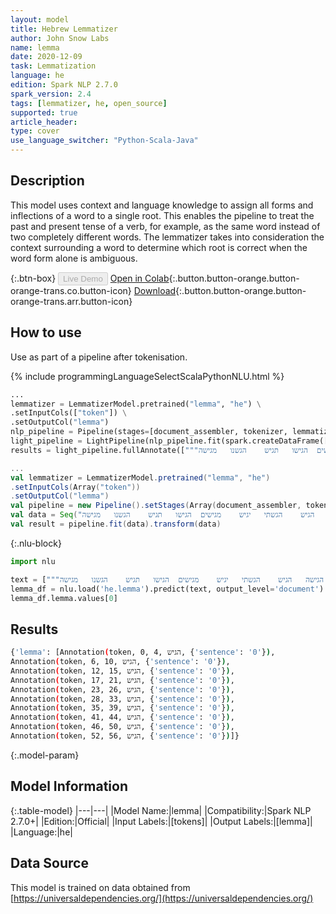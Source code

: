 ```yaml
---
layout: model
title: Hebrew Lemmatizer
author: John Snow Labs
name: lemma
date: 2020-12-09
task: Lemmatization
language: he
edition: Spark NLP 2.7.0
spark_version: 2.4
tags: [lemmatizer, he, open_source]
supported: true
article_header:
type: cover
use_language_switcher: "Python-Scala-Java"
---
```


## Description

This model uses context and language knowledge to assign all forms and inflections of a word to a single root. This enables the pipeline to treat the past and present tense of a verb, for example, as the same word instead of two completely different words. The lemmatizer takes into consideration the context surrounding a word to determine which root is correct when the word form alone is ambiguous.

{:.btn-box}
<button class="button button-orange" disabled>Live Demo</button>
[Open in Colab](https://colab.research.google.com/github/JohnSnowLabs/spark-nlp-workshop/blob/b2eb08610dd49d5b15077cc499a94b4ec1e8b861/jupyter/annotation/english/model-downloader/Create%20custom%20pipeline%20-%20NerDL.ipynb){:.button.button-orange.button-orange-trans.co.button-icon}
[Download](https://s3.amazonaws.com/auxdata.johnsnowlabs.com/public/models/lemma_he_2.7.0_2.4_1607522684355.zip){:.button.button-orange.button-orange-trans.arr.button-icon}

## How to use

Use as part of a pipeline after tokenisation.

<div class="tabs-box" markdown="1">
{% include programmingLanguageSelectScalaPythonNLU.html %}

```python
...
lemmatizer = LemmatizerModel.pretrained("lemma", "he") \
.setInputCols(["token"]) \
.setOutputCol("lemma")
nlp_pipeline = Pipeline(stages=[document_assembler, tokenizer, lemmatizer])
light_pipeline = LightPipeline(nlp_pipeline.fit(spark.createDataFrame([[""]]).toDF("text")))
results = light_pipeline.fullAnnotate(["""להגיש	הגישה	הגיש	הגשתי	יגיש	מגישים	הגישו	תגיש	הגשנו	מגישה"""])

```
```scala
...
val lemmatizer = LemmatizerModel.pretrained("lemma", "he")
.setInputCols(Array("token"))
.setOutputCol("lemma")
val pipeline = new Pipeline().setStages(Array(document_assembler, tokenizer, lemmatizer))
val data = Seq("להגיש	הגישה	הגיש	הגשתי	יגיש	מגישים	הגישו	תגיש	הגשנו	מגישה").toDF("text")
val result = pipeline.fit(data).transform(data)
```

{:.nlu-block}
```python
import nlu

text = ["""להגיש	הגישה	הגיש	הגשתי	יגיש	מגישים	הגישו	תגיש	הגשנו	מגישה"""]
lemma_df = nlu.load('he.lemma').predict(text, output_level='document')
lemma_df.lemma.values[0]
```

</div>

## Results

```bash
{'lemma': [Annotation(token, 0, 4, הגיש, {'sentence': '0'}),
Annotation(token, 6, 10, הגיש, {'sentence': '0'}),
Annotation(token, 12, 15, הגיש, {'sentence': '0'}),
Annotation(token, 17, 21, הגיש, {'sentence': '0'}),
Annotation(token, 23, 26, הגיש, {'sentence': '0'}),
Annotation(token, 28, 33, הגיש, {'sentence': '0'}),
Annotation(token, 35, 39, הגיש, {'sentence': '0'}),
Annotation(token, 41, 44, הגיש, {'sentence': '0'}),
Annotation(token, 46, 50, הגיש, {'sentence': '0'}),
Annotation(token, 52, 56, הגיש, {'sentence': '0'})]}
```

{:.model-param}
## Model Information

{:.table-model}
|---|---|
|Model Name:|lemma|
|Compatibility:|Spark NLP 2.7.0+|
|Edition:|Official|
|Input Labels:|[tokens]|
|Output Labels:|[lemma]|
|Language:|he|

## Data Source

This model is trained on data obtained from [https://universaldependencies.org/](https://universaldependencies.org/)